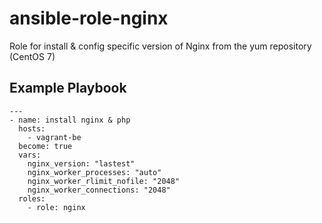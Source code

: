# ansible-role-nginx

Role for install & config specific version of Nginx from the yum repository (CentOS 7)

## Example Playbook
```
---
- name: install nginx & php
  hosts:
    - vagrant-be
  become: true
  vars:
    nginx_version: "lastest"
    nginx_worker_processes: "auto"
    nginx_worker_rlimit_nofile: "2048"
    nginx_worker_connections: "2048"
  roles:
    - role: nginx
```
